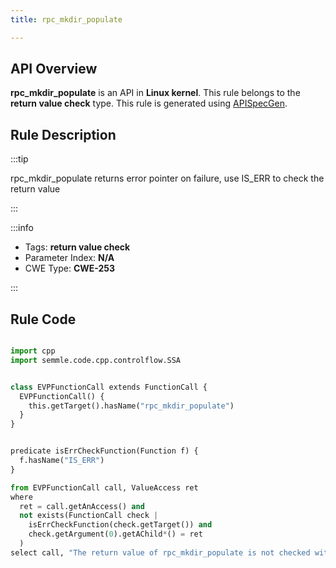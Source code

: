 ```yaml
---
title: rpc_mkdir_populate

---
```



## API Overview
**rpc_mkdir_populate** is an API in **Linux kernel**. This rule belongs to the **return value check** type. This rule is generated using [APISpecGen](../../tools/APISpecGen).
## Rule Description

:::tip

rpc_mkdir_populate returns error pointer on failure, use IS_ERR to check the return value

:::

:::info

- Tags: **return value check**
- Parameter Index: **N/A**
- CWE Type: **CWE-253**

:::

## Rule Code
```python

import cpp
import semmle.code.cpp.controlflow.SSA


class EVPFunctionCall extends FunctionCall {
  EVPFunctionCall() {
    this.getTarget().hasName("rpc_mkdir_populate")
  }
}


predicate isErrCheckFunction(Function f) {
  f.hasName("IS_ERR") 
}

from EVPFunctionCall call, ValueAccess ret
where
  ret = call.getAnAccess() and
  not exists(FunctionCall check |
    isErrCheckFunction(check.getTarget()) and
    check.getArgument(0).getAChild*() = ret
  )
select call, "The return value of rpc_mkdir_populate is not checked with IS_ERR."
    
```
